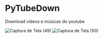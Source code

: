 # PyTubeDown
 Download vídeos e músicas do youtube

![Captura de Tela (49)](https://user-images.githubusercontent.com/93879420/189503502-ce14afb9-5f3e-4c7a-b32b-02910ba670aa.png)
![Captura de Tela (50)](https://user-images.githubusercontent.com/93879420/189503509-468a3f5a-0983-4b20-a0cf-bd3a13e5a6b8.png)
